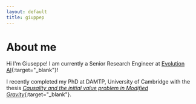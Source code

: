 ```yaml
---
layout: default
title: giuppep
---
```

# About me

Hi I'm Giuseppe! I am currently a Senior Research Engineer at
[Evolution AI](https://evolution.ai){:target="_blank"}!

I recently completed my PhD at DAMTP, University of Cambridge with the thesis
[*Causality and the initial value problem in Modified Gravity*](https://www.repository.cam.ac.uk/handle/1810/277416){:target="_blank"}.